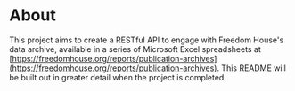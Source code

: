 # About

This project aims to create a RESTful API to engage with Freedom House's data archive, available in a series of Microsoft Excel spreadsheets at [https://freedomhouse.org/reports/publication-archives](https://freedomhouse.org/reports/publication-archives). This README will be built out in greater detail when the project is completed.